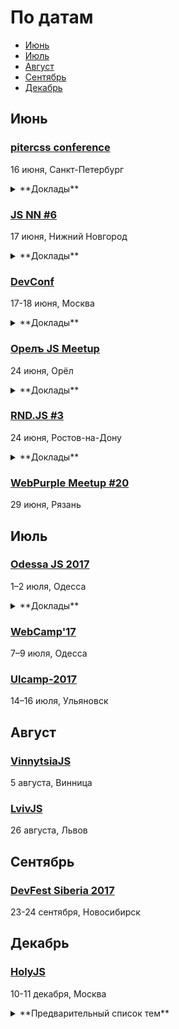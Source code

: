 # По датам

- [Июнь](#Июнь)
- [Июль](#Июль)
- [Август](#Август)
- [Сентябрь](#Сентябрь)
- [Декабрь](#Декабрь)

## Июнь

### [pitercss conference](https://pitercss.com/)

16 июня, Санкт-Петербург

<details>
  <summary>**Доклады**</summary>

- «Designing Data-Driven Products. Controlled Chaos and Evolution», Anton Shein (Yandex)
- «Paint the Web with CSS. On Creating Art with Code», Eva Lettner (ChillBill)
- «Creating Magic With Houdini», Patrick Kettner (Microsoft)
- «Is CSS-in-JS Really That Bad Idea?», Andrey Okonetchnikov
- «Chinese Typography on the Web», Hui Jing Chen (Wismut Labs)
- «Breaking the Norm with Creative CSS», Agnieszka Naplocha (Adobe)
- «Accessible UX», Manuel Matuzovic
- «Designing Declarative APIs», Ilya Birman (Bureau Gorbunov)

</details>

### [JS NN #6](https://www.it52.info/events/2017-06-17-js-nn-6-603059bf-c448-472e-b689-381684f8b4dd)

17 июня, Нижний Новгород

<details>
  <summary>**Доклады**</summary>

  - «Фронтенд для миллионов», Анастасия Горячева (avito.ru)
  - «Unit тесты в NodeJS», Кирилл Новиков
  - «Секретный доклад не про Vue.js», Макаров Андрей
  - «Генераторы в javascript», Михаил Ангелов
  - «React + Redux: Data flow management», Андрей Синицын
</details>

### [DevConf](https://devconf.ru/ru)

17-18 июня, Москва

<details>
  <summary>**Доклады**</summary>

  - «Гибкая расширяемая архитектура компонентов или как правильно приготовить React и БЭМ», Виталий Грин
  - «Возвращаем фронтенд на сервер с Korolev», Алексей Фомкин
  - «Angular 4: конфигурируем до неузнаваемости», Алексей Охрименко
  - «React Native - Learn once, write anywhere», Дмитрий Пацура
  - «Выбор JS-фреймоврка для крупного проекта», Сергей Аверин
  - «ReactVR: как пообщаться голосом в виртуальном пространстве», Григорий Петров
  - «Цена пропущенного фрейма», Дмитрий Шуранов
  - «Lua-in-Moscow: Быстрое прототипирование функциональных макетов UI на Lua и Mermaid.js», Александр Гладыш
  - «Lua-in-Moscow: Вжух - и написал кроссплатформенную игру», Sergey Lerg
  - «Lua-in-Moscow: Архитектура бэкенда нагруженной игры на C++ и Lua», Андрей Трифанов
  - «Lua-in-Moscow: Как и зачем LuaJIT нарушает DRY?», Антон Солдатов
</details>

### [Орелъ JS Meetup](http://oreljs.ru/)

24 июня, Орёл

<details>
  <summary>**Доклады**</summary>

  - «Как стать фронтендером в Орле», Александр Мотин (Braind)
  - «Angular 4 не так уж и плох, а если задуматься то и просто хорош», Алексей Охрименко (IPONWEB)
  - «Настройка среды разработки с использованием TypeScript, ES6-модулей и VisualStudio на основе SystemJS», Павел Богатырёв (Docsvision)
  - «DraftJS: Компонентный подход в визуальных редакторах», Александр Федотов
  - «Фронтенд для миллионов», Анастасия Горячева (Avito)

</details>

### [RND.JS #3](https://it61.info/events/2017-06-24-rnd-js-3-170)

24 июня, Ростов-на-Дону

<details>
  <summary>**Доклады**</summary>

  - «Управляемые каскады в React-компонентах», Кирилл Агалаков (DevExperts)
  - «TDD with React/Redux»,  Глеб Паньшин (Точка Кипения)
  - «Styled-components в react. Стили, css modules, css-in-js и styled-components», Тигран Тумасов (These Guys)
  - «Определение устройства и его производительности в мобильном вебе», Денис Ильин (Songsterr)
  - «А у вас в фреймворке веб апи убежало», Виктор Суздалев (CodeHipsters) 

</details>

### [WebPurple Meetup #20](https://webpurple.timepad.ru/event/510796/)

29 июня, Рязань

<!-- 
 -->
## Июль

### [Odessa JS 2017](https://odessajs.org/)

1–2 июля, Одесса

<details>
  <summary>**Доклады**</summary>

  - «Progressive Web Apps или как сделать веб-приложение ближе к нативному», Тимофей Лавренюк
  - «Троянская война: SinonJS», Александра Калинина
  - «Component-Driven Development», Кожухаренко Николай
  - «Понимание Vim», Бойко Виктор
  - «Dart... жив?», Гусев Евгений
  - «Use cases of Node.js Streams», Andrii Shumada
  - «Как правильно думать», Oleksiy Pletnov
  - «Reactive State Management with Focal», Григорий Шехет
</details>

### [WebCamp'17](http://webcamp.in.ua)

7–9 июля, Одесса

### [Ulcamp-2017](https://2017.ulcamp.ru/)

14–16 июля, Ульяновск

<!-- 
 -->
## Август

### [VinnytsiaJS](http://vinnytsiajs.org/)

5 августа, Винница

### [LvivJS](http://www.lvivjs.org.ua/)

26 августа, Львов

<!-- 
 -->
## Сентябрь

### [DevFest Siberia 2017](http://it-events.com/events/9055)

23-24 сентября, Новосибирск

<!-- 
 -->
## Декабрь

### [HolyJS](https://holyjs-moscow.ru/)

10-11 декабря, Москва

<details>
  <summary>**Предварительный список тем**</summary>
  - Архитектура современных JS-приложений
  - Node.js: best practices, performance, memory management
  - JS и спецификация ECMAScript
  - Практика применения ES6 и ES7
  - Оптимизация JS-приложений
  - Функциональное программирование на JS
  - Kлиент-серверная синхронизация
  - Тестирование приложений
  - Работа с графикой (WebGL, D3.js и т.п.)
  - Web API (Bluetooth, Network API, IndexedDB, Web Notifications и т.п.)
  - WebAssembly
  - JS engines
  - JS на устройствах
  - Progressive Web Apps
  - Desktop apps (Electron и т.п.)
  - Babel
  - Web developer workflow

</details>